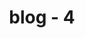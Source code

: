 ---
title: "blog - 4 "
draft: false 
wieght: "10" 

image: "/images/blog/post4.jpg"
blog_date: 2019-03-25T11:00:00+05:30
name: "john stain"
blog_heading: "Make your fitness Boost with us"
description: "Lorem ipsum dolor sit amet, consectetur adipisicing elit. Rerum, minima."
button: "Read More"
---